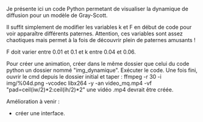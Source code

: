 Je présente ici un code Python permetant de visualiser la dynamique de diffusion pour un modèle de Gray-Scott.

Il suffit simplement de modifier les variables k et F en début de code pour voir apparaître différents paternes. Attention, ces variables sont assez chaotiques mais permet à la fois de découvrir plein de paternes amusants !

F doit varier entre 0.01 et 0.1 et k entre 0.04 et 0.06.

Pour créer une animation, créer dans le même dossier que celui du code python un dossier nommé "img_dynamique". Exécuter le code. Une fois fini, ouvrir le cmd depuis le dossier initial et taper : 
ffmpeg -r 30 -i img/%04d.png -vcodec libx264 -y -an video_mq.mp4 -vf "pad=ceil(iw/2)*2:ceil(ih/2)*2" 
une vidéo .mp4 devrait être créée.

Amélioration à venir :
- créer une interface.
